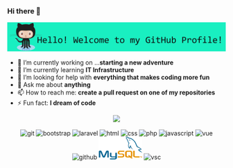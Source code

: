 ### Hi there 👋

 <p align="center">
 <img src="https://github.com/teoabaza/teoabaza/blob/main/welcometogitbanner.PNG?raw=true">

 
- 🔭 I’m currently working on ...<strong>starting a new adventure</strong>
- 🌱 I’m currently learning <strong>IT Infrastructure </strong>
- 🤔 I’m looking for help with <strong>everything that makes coding more fun</strong>
- 💬 Ask me about <strong>anything</strong>
- 📫 How to reach me: <strong>create a pull request on one of my repositories</strong>
- ⚡ Fun fact: <strong>I dream of code</strong>

<p align="center">
<img src="https://media.giphy.com/media/13HgwGsXF0aiGY/giphy.gif" width="500">
</p>

<p align="center">
  <img src="https://media.giphy.com/media/kH6CqYiquZawmU1HI6/giphy.gif" alt="git" width="100">
  <img src="https://media.giphy.com/media/Sr8xDpMwVKOHUWDVRD/giphy.gif" alt="bootstrap" width="75">
   <img src="https://media.giphy.com/media/kHlrPbN9zaoOo7KXDo/giphy.gif" alt="laravel" width="75">
   <img src="https://media.giphy.com/media/XAxylRMCdpbEWUAvr8/giphy.gif" alt="html" width="75">
   <img src="https://media.giphy.com/media/fsEaZldNC8A1PJ3mwp/giphy.gif" alt="css" width="75">
   <img src="https://media.giphy.com/media/JqDcpPX8vWahUny0pE/giphy.gif" alt="php" width="75">
  <img src="https://media3.giphy.com/media/ln7z2eWriiQAllfVcn/200w.webp" alt="javascript" width="75">
  <img src="https://i.giphy.com/media/VgGthkhUvGgOit7Y9i/200.webp" alt="vue" width="100">
  <img src="https://i.giphy.com/media/KzJkzjggfGN5Py6nkT/200.webp" alt="github" width="100">
 <img src="/sql_sticker.png" alt="sql" width="100">
  <img src="https://i.giphy.com/media/IdyAQJVN2kVPNUrojM/200.webp" alt="vsc" width="75">
</p>
